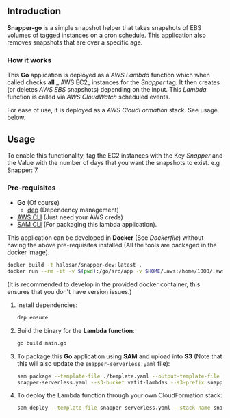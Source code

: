 ## Introduction

**Snapper-go** is a simple snapshot helper that takes snapshots of EBS volumes
of tagged instances on a cron schedule. This application also removes snapshots
that are over a specific age.

### How it works
This **Go** application is deployed as a _AWS Lambda_ function which when called
checks **all** _ AWS EC2_ instances for the _Snapper_ tag. It then creates (or deletes
_AWS EBS_ snapshots) depending on the input. This _Lambda_ function is called
via _AWS CloudWatch_ scheduled events.

For ease of use, it is deployed as a _AWS CloudFormation_ stack. See usage
below.

## Usage

To enable this functionality, tag the EC2 instances with the Key _Snapper_ and
the Value with the number of days that you want the snapshots to exist. e.g
Snapper: 7.

### Pre-requisites
- **Go** (Of course)
  - [dep](https://github.com/golang/dep) (Dependency management)
- [AWS CLI](https://docs.aws.amazon.com/cli/latest/userguide/cli-chap-welcome.html<Paste>) (Just need your AWS creds)
- [SAM CLI](https://github.com/awslabs/aws-sam-cli) (For packaging this
  lambda application).

This application can be developed in **Docker** (See _Dockerfile_) without having
the above pre-requisites installed (All the tools are packaged in the docker
image).

```bash
docker build -t halosan/snapper-dev:latest .
docker run --rm -it -v $(pwd):/go/src/app -v $HOME/.aws:/home/1000/.aws halosan/snapper-dev:latest bash
```

(It is recommended to develop in the provided docker container, this ensures that
you don't have version issues.)

1. Install dependencies:

    ```bash
    dep ensure
    ```
2. Build the binary for the **Lambda function**:

    ```bash
    go build main.go
    ```

3. To package this **Go** application using **SAM** and upload into **S3** (Note that
   this will also update the `snapper-serverless.yaml` file):

    ```bash
    sam package --template-file ./template.yaml --output-template-file \
    snapper-serverless.yaml --s3-bucket vatit-lambdas --s3-prefix snapper-go
    ```

4. To deploy the Lambda function through your own CloudFormation stack:

    ```bash
    sam deploy --template-file snapper-serverless.yaml --stack-name snapper
    ```
